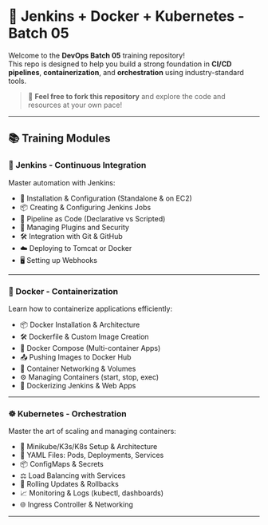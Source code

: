 # 🚀 Jenkins + Docker + Kubernetes - Batch 05

Welcome to the **DevOps Batch 05** training repository!  
This repo is designed to help you build a strong foundation in **CI/CD pipelines**, **containerization**, and **orchestration** using industry-standard tools.

> 🔁 **Feel free to fork this repository** and explore the code and resources at your own pace!

---

## 📚 Training Modules

### 🧰 Jenkins - Continuous Integration
Master automation with Jenkins:
- 🔧 Installation & Configuration (Standalone & on EC2)
- 📦 Creating & Configuring Jenkins Jobs
- 🔁 Pipeline as Code (Declarative vs Scripted)
- 🔐 Managing Plugins and Security
- 🛠️ Integration with Git & GitHub
- ☁️ Deploying to Tomcat or Docker
- 🖥️ Setting up Webhooks

---

### 🐳 Docker - Containerization
Learn how to containerize applications efficiently:
- 📦 Docker Installation & Architecture
- 🛠️ Dockerfile & Custom Image Creation
- 🔁 Docker Compose (Multi-container Apps)
- 📤 Pushing Images to Docker Hub
- 🐋 Container Networking & Volumes
- ⚙️ Managing Containers (start, stop, exec)
- 🧪 Dockerizing Jenkins & Web Apps

---

### ☸️ Kubernetes - Orchestration
Master the art of scaling and managing containers:
- 🔧 Minikube/K3s/K8s Setup & Architecture
- 📁 YAML Files: Pods, Deployments, Services
- 📦 ConfigMaps & Secrets
- ⚖️ Load Balancing with Services
- 🔁 Rolling Updates & Rollbacks
- 📈 Monitoring & Logs (kubectl, dashboards)
- 🌐 Ingress Controller & Networking

---
